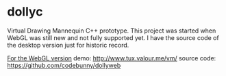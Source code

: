 dollyc
======

Virtual Drawing Mannequin C++ prototype. This project was started when WebGL was still new and not fully supported yet.
I have the source code of the desktop version just for historic record.

<u>For the WebGL version</u>
demo: http://www.tux.valour.me/vm/
source code: https://github.com/codebunny/dollyweb
